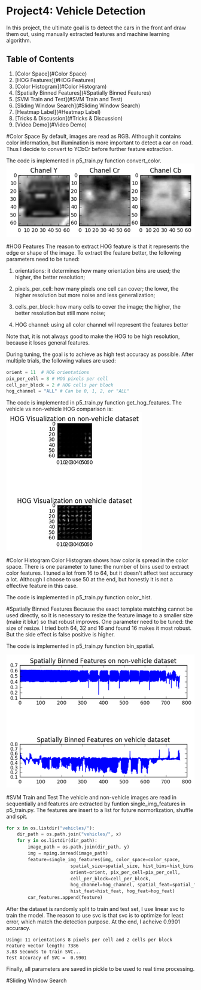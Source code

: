 # Project4: Vehicle Detection

In this project, the ultimate goal is to detect the cars in the front anf draw them out, using manually extracted features and machine learning algorithm.


## Table of Contents

1. [Color Space](#Color Space)
1. [HOG Features](#HOG Features)
1. [Color Histogram](#Color Histogram)
1. [Spatially Binned Features](#Spatially Binned Features)
1. [SVM Train and Test](#SVM Train and Test)
1. [Sliding Window Search](#Sliding Window Search)
1. [Heatmap Label](#Heatmap Label)
1. [Tricks & Discussion](#Tricks & Discussion)
1. [Video Demo](#Video Demo)


#Color Space
By default, images are read as RGB. Although it contains color information, but illumination is more important to detect a car on road. Thus I decide to convert to YCbCr before further feature extraction.

The code is implemented in p5_train.py function convert_color.
<img src="https://github.com/ckdelta/Udacity_SDC/blob/master/P5_Vehicle_Detection_CV/output_images/ycrcb.png" alt="YCrCb"/>


#HOG Features
The reason to extract HOG feature is that it represents the edge or shape of the image. To extract the feature better, the following parameters need to be tuned:

1) orientations: it determines how many orientation bins are used; the higher, the better resolution;

2) pixels_per_cell: how many pixels one cell can cover; the lower, the higher resolution but more noise and less generalization;

3) cells_per_block: how many cells to cover the image; the higher, the better resolution but still more noise;

4) HOG channel: using all color channel will represent the features better

Note that, it is not always good to make the HOG to be high resolution, because it loses general features. 

During tuning, the goal is to achieve as high test accuracy as possible. After multiple trials, the following values are used:

```python
orient = 11  # HOG orientations
pix_per_cell = 8 # HOG pixels per cell
cell_per_block = 2 # HOG cells per block
hog_channel = "ALL" # Can be 0, 1, 2, or "ALL"
```

The code is implemented in p5_train.py function get_hog_features. The vehicle vs non-vehicle HOG comparison is:
<img src="https://github.com/ckdelta/Udacity_SDC/blob/master/P5_Vehicle_Detection_CV/output_images/HOG_both.png" alt="HOG"/>


#Color Histogram
Color Histogram shows how color is spread in the color space. There is one parameter to tune: the number of bins used to extract color features. I tuned a lot from 16 to 64, but it doesn't affect test accuracy a lot. Although I choose to use 50 at the end, but honestly it is not a effective feature in this case. 

The code is implemented in p5_train.py function color_hist.

#Spatially Binned Features
Because the exact template matching cannot be used directly, so it is necessary to resize the feature image to a smaller size (make it blur) so that robust improves. One parameter need to be tuned: the size of resize. I tried both 64, 32 and 16 and found 16 makes it most robust. But the side effect is false positive is higher.

The code is implemented in p5_train.py function bin_spatial.

<img src="https://github.com/ckdelta/Udacity_SDC/blob/master/P5_Vehicle_Detection_CV/output_images/spatial_both.png" alt="Space"/>


#SVM Train and Test
The vehicle and non-vehicle images are read in sequentially and features are extracted by funtion single_img_features in p5_train.py. The features are insert to a list for future normorlization, shuffle and spit.

```python
for x in os.listdir("vehicles/"):
    dir_path = os.path.join("vehicles/", x)
    for y in os.listdir(dir_path):
        image_path = os.path.join(dir_path, y)
        img = mpimg.imread(image_path)
        feature=single_img_features(img, color_space=color_space,
                        spatial_size=spatial_size, hist_bins=hist_bins,
                        orient=orient, pix_per_cell=pix_per_cell,
                        cell_per_block=cell_per_block,
                        hog_channel=hog_channel, spatial_feat=spatial_feat,
                        hist_feat=hist_feat, hog_feat=hog_feat)
        car_features.append(feature)
```

After the dataset is randomly split to train and test set, I use linear svc to train the model. The reason to use svc is that svc is to optimize for least error, which match the detection purpose. At the end, I acheive 0.9901 accuracy. 

```
Using: 11 orientations 8 pixels per cell and 2 cells per block
Feature vector length: 7386
3.83 Seconds to train SVC...
Test Accuracy of SVC =  0.9901
```

Finally, all parameters are saved in pickle to be used to real time processing. 

#Sliding Window Search
